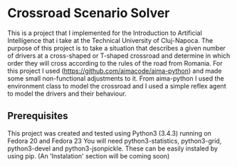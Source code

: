 # Crossroad Scenario Solver
This is a project that I implemented for the Introduction to Artificial Intelligence that i take at the Technical University of Cluj-Napoca.
The purpose of this project is to take a situation that describes a given number of drivers at a cross-shaped or T-shaped crossroad and determine in which order they will cross according to the rules of the road from Romania.
For this project I used (https://github.com/aimacode/aima-python) and made some small non-functional adjustments to it.
From aima-python I used the environment class to model the crossroad and I used a simple reflex agent to model the drivers and their behaviour.

## Prerequisites

This project was created and tested using Python3 (3.4.3) running on Fedora 20 and Fedora 23
You will need python3-statistics, python3-grid, python3-devel and python3-jsonpickle. These can be easily instaled by using pip.
(An 'Instalation' section will be coming soon)
